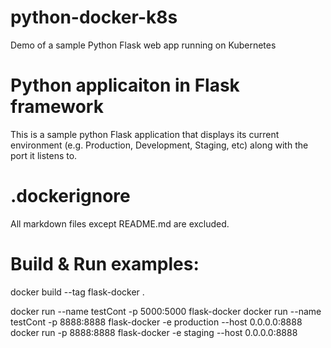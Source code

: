 # python-docker-k8s
Demo of a sample Python Flask web app running on Kubernetes

# Python applicaiton in Flask framework
This is a sample python Flask application that displays its current environment (e.g. Production, Development, Staging, etc) along with the port it listens to.

# .dockerignore
All markdown files except README.md are excluded.

# Build & Run examples:
docker build --tag flask-docker .

docker run --name testCont -p 5000:5000 flask-docker
docker run --name testCont -p 8888:8888 flask-docker -e production --host 0.0.0.0:8888
docker run -p 8888:8888 flask-docker -e staging --host 0.0.0.0:8888
